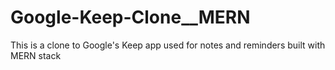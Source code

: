 # Google-Keep-Clone__MERN
This is a clone to Google's Keep app used for notes and reminders built with MERN stack
